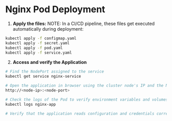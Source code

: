 # Nginx Pod Deployment

1. **Apply the files:**
NOTE: In a CI/CD pipeline, these files get executed automatically during deployment:
```bash
kubectl apply -f configmap.yaml
kubectl apply -f secret.yaml
kubectl apply -f pod.yaml
kubectl apply -f service.yaml
```

2. **Access and verify the Application**
```bash
# Find the NodePort assigned to the service
kubectl get service nginx-service

# Open the application in browser using the cluster node's IP and the NodePort
http://<node-ip>:<node-port>

# Check the logs of the Pod to verify environment variables and volumes
kubectl logs nginx-app

# Verify that the application reads configuration and credentials correctly without exposing sensitive data in logs.
```




